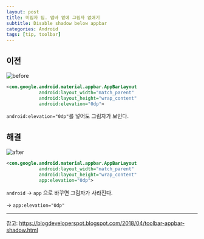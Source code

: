 ```yaml
---
layout: post
title: 미립자 팁. 앱바 밑에 그림자 없애기
subtitle: Disable shadow below appbar
categories: Android
tags: [tip, toolbar]
---
```


## 이전

![before](https://user-images.githubusercontent.com/44221447/169689918-06c61e90-626d-4d79-a8bb-147d7eab83ea.png)

```xml
<com.google.android.material.appbar.AppBarLayout
            android:layout_width="match_parent"
            android:layout_height="wrap_content"
            android:elevation="0dp">
```

`android:elevation="0dp"`를 넣어도 그림자가 보인다.

## 해결

![after](https://user-images.githubusercontent.com/44221447/169690060-1c8c1ed8-d6f2-4f08-b1e4-e3167c181837.png)

```xml
<com.google.android.material.appbar.AppBarLayout
            android:layout_width="match_parent"
            android:layout_height="wrap_content"
            app:elevation="0dp">
```

`android` -> `app` 으로 바꾸면 그림자가 사라진다.

-> `app:elevation="0dp"`

---
참고: https://blogdeveloperspot.blogspot.com/2018/04/toolbar-appbar-shadow.html
